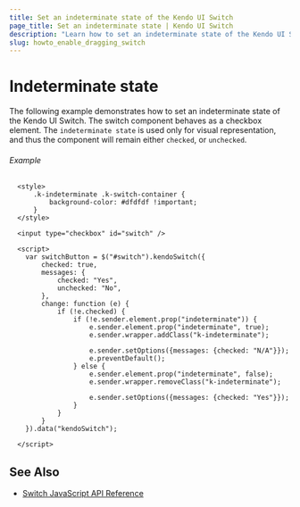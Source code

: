```yaml
---
title: Set an indeterminate state of the Kendo UI Switch
page_title: Set an indeterminate state | Kendo UI Switch
description: "Learn how to set an indeterminate state of the Kendo UI Switch."
slug: howto_enable_dragging_switch
---
```


# Indeterminate state

The following example demonstrates how to set an indeterminate state of the Kendo UI Switch. The switch component behaves as a checkbox element. The `indeterminate state` is used only for visual representation, and thus the component will remain either `checked`, or `unchecked`.

###### Example

```dojo
  <style>
      .k-indeterminate .k-switch-container {
          background-color: #dfdfdf !important;
      }
  </style>

  <input type="checkbox" id="switch" />

  <script>
    var switchButton = $("#switch").kendoSwitch({
        checked: true,
        messages: {
            checked: "Yes",
            unchecked: "No",
        },
        change: function (e) {
            if (!e.checked) {
                if (!e.sender.element.prop("indeterminate")) {
                    e.sender.element.prop("indeterminate", true);
                    e.sender.wrapper.addClass("k-indeterminate");

                    e.sender.setOptions({messages: {checked: "N/A"}});
                    e.preventDefault();
                } else {
                    e.sender.element.prop("indeterminate", false);
                    e.sender.wrapper.removeClass("k-indeterminate");

                    e.sender.setOptions({messages: {checked: "Yes"}});
                }
            }
        }
    }).data("kendoSwitch");

  </script>
```

## See Also

* [Switch JavaScript API Reference](/api/javascript/ui/switch)
